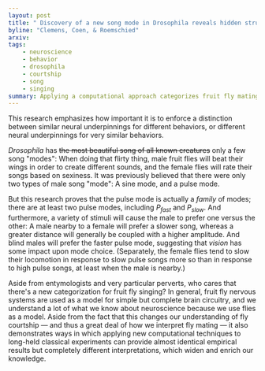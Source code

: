 ```yaml
---
layout: post
title: " Discovery of a new song mode in Drosophila reveals hidden structure in the sensory and neural drivers of behavior"
byline: "Clemens, Coen, & Roemschied"
arxiv:
tags:
    - neuroscience
    - behavior
    - drosophila
    - courtship
    - song
    - singing
summary: Applying a computational approach categorizes fruit fly mating songs and the neural underpinnings of these different singing modes better than existing state of the art.
---
```


This research emphasizes how important it is to enforce a distinction between similar neural underpinnings for different behaviors, or different neural underpinnings for very similar behaviors.

_Drosophila_ has ~~the most beautiful song of all known creatures~~ only a few song "modes": When doing that flirty thing, male fruit flies will beat their wings in order to create different sounds, and the female flies will rate their songs based on sexiness. It was previously believed that there were only two types of male song "mode": A sine mode, and a pulse mode.

But this research proves that the pulse mode is actually a _family_ of modes; there are at least two pulse modes, including _P<sub>fast</sub>_ and _P<sub>slow</sub>_. And furthermore, a variety of stimuli will cause the male to prefer one versus the other: A male nearby to a female will prefer a slower song, whereas a greater distance will generally be coupled with a higher amplitude. And blind males will prefer the faster pulse mode, suggesting that _vision_ has some impact upon mode choice. (Separately, the female flies tend to slow their locomotion in response to slow pulse songs more so than in response to high pulse songs, at least when the male is nearby.)

Aside from entymologists and very particular perverts, who cares that there's a new categorization for fruit fly singing? In general, fruit fly nervous systems are used as a model for simple but complete brain circuitry, and we understand a lot of what we know about neuroscience because we use flies as a model. Aside from the fact that this changes our understanding of fly courtship — and thus a great deal of how we interpret fly mating — it also demonstrates ways in which applying new computational techniques to long-held classical experiments can provide almost identical empirical results but completely different interpretations, which widen and enrich our knowledge.
